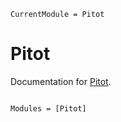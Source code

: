 ```@meta
CurrentModule = Pitot
```

# Pitot

Documentation for [Pitot](https://github.com/pjsjipt/Pitot.jl).

```@index
```

```@autodocs
Modules = [Pitot]
```
